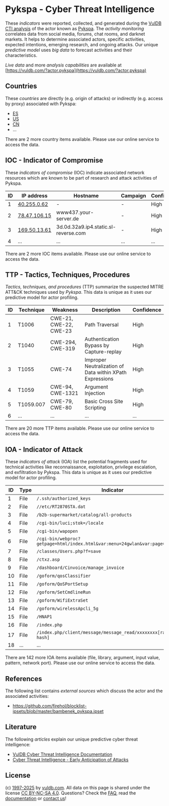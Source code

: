 # Pykspa - Cyber Threat Intelligence

These _indicators_ were reported, collected, and generated during the [VulDB CTI analysis](https://vuldb.com/?kb.cti) of the actor known as [Pykspa](https://vuldb.com/?actor.pykspa). The _activity monitoring_ correlates data from social media, forums, chat rooms, and darknet markets. It helps to determine associated actors, specific activities, expected intentions, emerging research, and ongoing attacks. Our unique _predictive model_ uses _big data_ to forecast activities and their characteristics.

_Live data_ and more _analysis capabilities_ are available at [https://vuldb.com/?actor.pykspa](https://vuldb.com/?actor.pykspa)

## Countries

These _countries_ are directly (e.g. origin of attacks) or indirectly (e.g. access by proxy) associated with Pykspa:

* [ES](https://vuldb.com/?country.es)
* [US](https://vuldb.com/?country.us)
* [CN](https://vuldb.com/?country.cn)
* ...

There are 2 more country items available. Please use our online service to access the data.

## IOC - Indicator of Compromise

These _indicators of compromise_ (IOC) indicate associated network resources which are known to be part of research and attack activities of Pykspa.

ID | IP address | Hostname | Campaign | Confidence
-- | ---------- | -------- | -------- | ----------
1 | [40.255.0.62](https://vuldb.com/?ip.40.255.0.62) | - | - | High
2 | [78.47.106.15](https://vuldb.com/?ip.78.47.106.15) | www437.your-server.de | - | High
3 | [169.50.13.61](https://vuldb.com/?ip.169.50.13.61) | 3d.0d.32a9.ip4.static.sl-reverse.com | - | High
4 | ... | ... | ... | ...

There are 2 more IOC items available. Please use our online service to access the data.

## TTP - Tactics, Techniques, Procedures

_Tactics, techniques, and procedures_ (TTP) summarize the suspected MITRE ATT&CK techniques used by _Pykspa_. This data is unique as it uses our predictive model for actor profiling.

ID | Technique | Weakness | Description | Confidence
-- | --------- | -------- | ----------- | ----------
1 | T1006 | CWE-21, CWE-22, CWE-23 | Path Traversal | High
2 | T1040 | CWE-294, CWE-319 | Authentication Bypass by Capture-replay | High
3 | T1055 | CWE-74 | Improper Neutralization of Data within XPath Expressions | High
4 | T1059 | CWE-94, CWE-1321 | Argument Injection | High
5 | T1059.007 | CWE-79, CWE-80 | Basic Cross Site Scripting | High
6 | ... | ... | ... | ...

There are 20 more TTP items available. Please use our online service to access the data.

## IOA - Indicator of Attack

These _indicators of attack_ (IOA) list the potential fragments used for technical activities like reconnaissance, exploitation, privilege escalation, and exfiltration by Pykspa. This data is unique as it uses our predictive model for actor profiling.

ID | Type | Indicator | Confidence
-- | ---- | --------- | ----------
1 | File | `/.ssh/authorized_keys` | High
2 | File | `//etc/RT2870STA.dat` | High
3 | File | `/b2b-supermarket/catalog/all-products` | High
4 | File | `/cgi-bin/luci;stok=/locale` | High
5 | File | `/cgi-bin/wapopen` | High
6 | File | `/cgi-bin/webproc?getpage=html/index.html&var:menu=24gwlan&var:page=24G_basic` | High
7 | File | `/classes/Users.php?f=save` | High
8 | File | `/ctxz.asp` | Medium
9 | File | `/dashboard/Cinvoice/manage_invoice` | High
10 | File | `/goform/qosClassifier` | High
11 | File | `/goform/QoSPortSetup` | High
12 | File | `/goform/SetCmdlineRun` | High
13 | File | `/goform/WifiExtraSet` | High
14 | File | `/goform/wirelessApcli_5g` | High
15 | File | `/HNAP1` | Low
16 | File | `/index.php` | Medium
17 | File | `/index.php/client/message/message_read/xxxxxxxx[random-msg-hash]` | High
18 | ... | ... | ...

There are 142 more IOA items available (file, library, argument, input value, pattern, network port). Please use our online service to access the data.

## References

The following list contains _external sources_ which discuss the actor and the associated activities:

* https://github.com/firehol/blocklist-ipsets/blob/master/bambenek_pykspa.ipset

## Literature

The following _articles_ explain our unique predictive cyber threat intelligence:

* [VulDB Cyber Threat Intelligence Documentation](https://vuldb.com/?kb.cti)
* [Cyber Threat Intelligence - Early Anticipation of Attacks](https://www.scip.ch/en/?labs.20201022)

## License

(c) [1997-2025](https://vuldb.com/?kb.changelog) by [vuldb.com](https://vuldb.com/?kb.about). All data on this page is shared under the license [CC BY-NC-SA 4.0](https://creativecommons.org/licenses/by-nc-sa/4.0/). Questions? Check the [FAQ](https://vuldb.com/?kb.faq), read the [documentation](https://vuldb.com/?kb) or [contact us](https://vuldb.com/?contact)!
